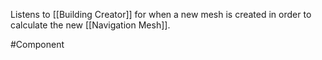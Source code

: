 Listens to [[Building Creator]] for when a new mesh is created in order to calculate the new [[Navigation Mesh]].

#Component 
